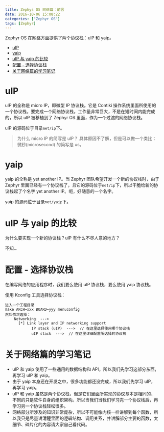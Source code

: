 ```yaml
---
title: Zephys OS 网络篇：前言
date: 2016-10-06 15:08:22
categories: ["Zephyr OS"]
tags: [Zephyr]
---
```


Zephyr OS 在网络方面提供了两个协议栈：uIP 和 yaip。

- [uIP](#uip)
- [yaip](#yaip)
- [uIP 与 yaip 的比较](#uip-与-yaip-的比较)
- [配置 - 选择协议栈](#配置---选择协议栈)
- [关于网络篇的学习笔记](#关于网络篇的学习笔记)

<!--more-->

# uIP
uIP 的全称是 micro IP，即微型 IP 协议栈。它是 Contiki 操作系统里面所使用的一个协议栈。要完成一个网络协议栈，工作量非常巨大，不是在短时间内能完成的，所以 uIP 被移植到了 Zephyr OS 里面，作为一个过渡的网络协议栈。

uIP 的源码位于目录`net/ip`下。

> 为什么 micro IP 的简写是 uIP？ 具体原因不了解，但是可以做一个类比：微秒(microsecond) 的简写是 us。

# yaip
yaip 的全称是 yet another IP。当 Zephyr 团队希望开发一个新的协议栈时，由于 Zephyr 里面已经有一个协议栈了，且它的源码位于`net/ip`下，所以干脆给新的协议栈起了个名字 yet another IP。呃，好随意的一个名字。

yaip 的源码位于目录`net/yaip`下。

# uIP 与 yaip 的比较
为什么要实现一个新的协议栈？uIP 有什么不尽人意的地方？

不知...

# 配置 - 选择协议栈
在编写网络的应用程序时，我们要么使用 uIP 协议栈，要么使用 yaip 协议栈。

使用 Kconfig 工具选择协议栈：
```
进入一个工程目录
make ARCH=xxx BOARD=yyy menuconfig
然后依次选择：
    Networking  --->
      [*] Link layer and IP networking support
            IP stack (uIP)  --->  // 在这里选择使用哪个协议栈
            uIP stack  --->  // 在这里详细配置所选择的协议栈
```
# 关于网络篇的学习笔记

- uIP 和 yaip 使用了一些通用的数据结构和 API，所以我们先学习这部分东西，再学习 uIP 和 yaip。
- 由于 yaip 本身还在开发之中，很多功能都还没完成，所以我们先学习 uIP，再学习 yaip。
- uIP 和 yaip 虽然是两个协议栈，但是它们里面所实现的协议基本是相同的，不同的只是软件自身的组织架构。所以当我们当我们学习完一个协议栈后，再学习另一个协议栈轻松很多。
- 网络部分所涉及的知识非常庞杂，所以不可能像内核一样讲解到每个函数，所以我只是尽量讲清楚里面的逻辑结构、调用关系，并讲解部分主要的函数，太细节、碎片化的内容请大家自己看代码。
